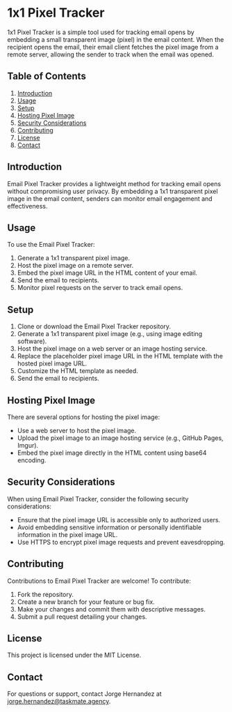 # 1x1 Pixel Tracker

1x1 Pixel Tracker is a simple tool used for tracking email opens by embedding a small transparent image (pixel) in the email content. When the recipient opens the email, their email client fetches the pixel image from a remote server, allowing the sender to track when the email was opened.

## Table of Contents

1. [Introduction](#introduction)
2. [Usage](#usage)
3. [Setup](#setup)
4. [Hosting Pixel Image](#hosting-pixel-image)
5. [Security Considerations](#security-considerations)
6. [Contributing](#contributing)
7. [License](#license)
8. [Contact](#contact)

## Introduction

Email Pixel Tracker provides a lightweight method for tracking email opens without compromising user privacy. By embedding a 1x1 transparent pixel image in the email content, senders can monitor email engagement and effectiveness.

## Usage

To use the Email Pixel Tracker:

1. Generate a 1x1 transparent pixel image.
2. Host the pixel image on a remote server.
3. Embed the pixel image URL in the HTML content of your email.
4. Send the email to recipients.
5. Monitor pixel requests on the server to track email opens.

## Setup

1. Clone or download the Email Pixel Tracker repository.
2. Generate a 1x1 transparent pixel image (e.g., using image editing software).
3. Host the pixel image on a web server or an image hosting service.
4. Replace the placeholder pixel image URL in the HTML template with the hosted pixel image URL.
5. Customize the HTML template as needed.
6. Send the email to recipients.

## Hosting Pixel Image

There are several options for hosting the pixel image:

- Use a web server to host the pixel image.
- Upload the pixel image to an image hosting service (e.g., GitHub Pages, Imgur).
- Embed the pixel image directly in the HTML content using base64 encoding.

## Security Considerations

When using Email Pixel Tracker, consider the following security considerations:

- Ensure that the pixel image URL is accessible only to authorized users.
- Avoid embedding sensitive information or personally identifiable information in the pixel image URL.
- Use HTTPS to encrypt pixel image requests and prevent eavesdropping.

## Contributing

Contributions to Email Pixel Tracker are welcome! To contribute:

1. Fork the repository.
2. Create a new branch for your feature or bug fix.
3. Make your changes and commit them with descriptive messages.
4. Submit a pull request detailing your changes.

## License

This project is licensed under the MIT License.

## Contact

For questions or support, contact Jorge Hernandez at jorge.hernandez@taskmate.agency.
